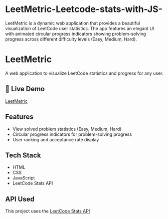 # LeetMetric-Leetcode-stats-with-JS-
LeetMetric is a dynamic web application that provides a beautiful visualization of LeetCode user statistics. The app features an elegant UI with animated circular progress indicators showing problem-solving progress across different difficulty levels (Easy, Medium, Hard).

# LeetMetric
A web application to visualize LeetCode statistics and progress for any user.

## 🔴 Live Demo
[LeetMetric](https://krihdarji2005.github.io/LeetMetric-Leetcode-stats-with-JS-/)

## Features
- View solved problem statistics (Easy, Medium, Hard)
- Circular progress indicators for problem-solving progress
- User ranking and acceptance rate display

## Tech Stack
- HTML
- CSS
- JavaScript
- LeetCode Stats API

## API Used
This project uses the [LeetCode Stats API](https://leetcode-stats-api.herokuapp.com/)
